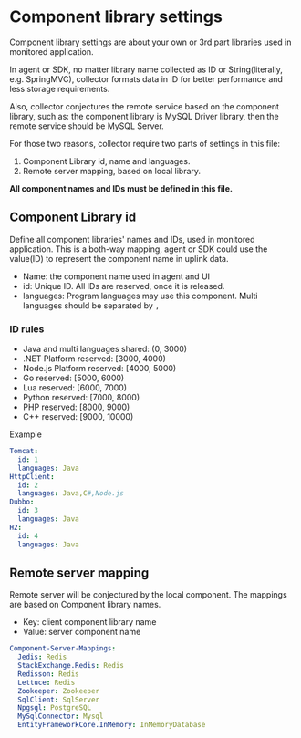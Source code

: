 # Component library settings
Component library settings are about your own or 3rd part libraries used in monitored application.

In agent or SDK, no matter library name collected as ID or String(literally, e.g. SpringMVC), collector
formats data in ID for better performance and less storage requirements. 

Also, collector conjectures the remote service based on the component library, such as: 
the component library is MySQL Driver library, then the remote service should be MySQL Server. 

For those two reasons, collector require two parts of settings in this file:
1. Component Library id, name and languages.
1. Remote server mapping, based on local library.

**All component names and IDs must be defined in this file.**

## Component Library id
Define all component libraries' names and IDs, used in monitored application.
This is a both-way mapping, agent or SDK could use the value(ID) to represent the component name in uplink data.

- Name: the component name used in agent and UI
- id: Unique ID. All IDs are reserved, once it is released.
- languages: Program languages may use this component. Multi languages should be separated by `,`

### ID rules
- Java and multi languages shared: (0, 3000)
- .NET Platform reserved: [3000, 4000)
- Node.js Platform reserved: [4000, 5000)
- Go reserved: [5000, 6000)
- Lua reserved: [6000, 7000)
- Python reserved: [7000, 8000)
- PHP reserved: [8000, 9000)
- C++ reserved: [9000, 10000)

Example
```yaml
Tomcat:
  id: 1
  languages: Java
HttpClient:
  id: 2
  languages: Java,C#,Node.js
Dubbo:
  id: 3
  languages: Java
H2:
  id: 4
  languages: Java
```

## Remote server mapping
Remote server will be conjectured by the local component. The mappings are based on Component library names.

- Key: client component library name
- Value: server component name

```yaml
Component-Server-Mappings:
  Jedis: Redis
  StackExchange.Redis: Redis
  Redisson: Redis
  Lettuce: Redis
  Zookeeper: Zookeeper
  SqlClient: SqlServer
  Npgsql: PostgreSQL
  MySqlConnector: Mysql
  EntityFrameworkCore.InMemory: InMemoryDatabase
```
